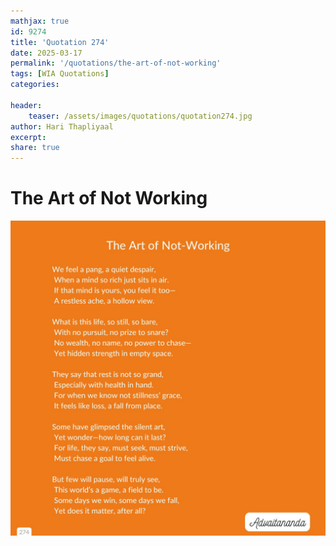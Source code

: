 ```yaml
---
mathjax: true
id: 9274
title: 'Quotation 274'
date: 2025-03-17
permalink: '/quotations/the-art-of-not-working'
tags: [WIA Quotations] 
categories: 

header:
    teaser: /assets/images/quotations/quotation274.jpg
author: Hari Thapliyaal 
excerpt:
share: true 
---
```


# The Art of Not Working

![The Art of Not Working](/assets/images/quotations/quotation274.jpg)
